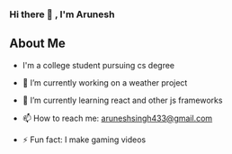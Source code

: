 ### Hi there 👋 , I'm Arunesh

## About Me

- I'm a college student pursuing cs degree
- 🔭 I’m currently working on a weather project
- 🌱 I’m currently learning react and other js frameworks

- 📫 How to reach me: aruneshsingh433@gmail.com
- ⚡ Fun fact: I make gaming videos
